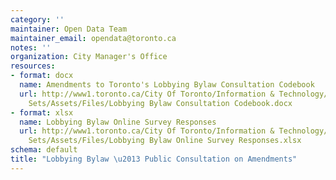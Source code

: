```yaml
---
category: ''
maintainer: Open Data Team
maintainer_email: opendata@toronto.ca
notes: ''
organization: City Manager's Office
resources:
- format: docx
  name: Amendments to Toronto's Lobbying Bylaw Consultation Codebook
  url: http://www1.toronto.ca/City Of Toronto/Information & Technology/Open Data/Data
    Sets/Assets/Files/Lobbying Bylaw Consultation Codebook.docx
- format: xlsx
  name: Lobbying Bylaw Online Survey Responses
  url: http://www1.toronto.ca/City Of Toronto/Information & Technology/Open Data/Data
    Sets/Assets/Files/Lobbying Bylaw Online Survey Responses.xlsx
schema: default
title: "Lobbying Bylaw \u2013 Public Consultation on Amendments"
---
```

